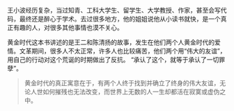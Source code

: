 王小波经历复杂，当过知青、工科大学生、留学生、大学教授、作家，甚至会写代码，最终还是醉心于学术。去过很多地方，他的姐姐说他从小读书就快，是一个真正有趣的人，对很多其他事情也漠不关心。

黄金时代这本书讲述的是王二和陈清扬的故事，发生在他们两个人黄金时代的爱情。文革期间，很多人不太正常，许多人也比较痛苦，他们两个用“伟大的友谊”，用自己的行动对这个荒诞的时期做出了反抗。
“承认了这个，就等于承认了一切罪孽”。

> 黄金时代的真正寓意在于，有两个人终于找到并确立了终身的伟大友谊，无论人世如何摧残也无法改变，而世界上无数的人一生却都活在寂寞或虚伪之中。



